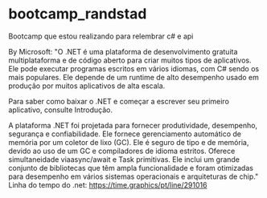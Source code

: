 # bootcamp_randstad
 Bootcamp que estou realizando para relembrar c# e api

By Microsoft: "O .NET é uma plataforma de desenvolvimento gratuita multiplataforma e de código aberto para criar muitos tipos de aplicativos. Ele pode executar programas escritos em vários idiomas, com C# sendo os mais populares. Ele depende de um runtime de alto desempenho usado em produção por muitos aplicativos de alta escala.

Para saber como baixar o .NET e começar a escrever seu primeiro aplicativo, consulte Introdução.

A plataforma .NET foi projetada para fornecer produtividade, desempenho, segurança e confiabilidade. Ele fornece gerenciamento automático de memória por um coletor de lixo (GC). Ele é seguro de tipo e de memória, devido ao uso de um GC e compiladores de idioma estritos. Oferece simultaneidade viaasync/await e Task primitivas. Ele inclui um grande conjunto de bibliotecas que têm ampla funcionalidade e foram otimizadas para desempenho em vários sistemas operacionais e arquiteturas de chip."
Linha do tempo do .net: https://time.graphics/pt/line/291016
